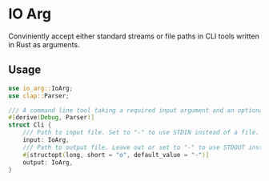# IO Arg

Conviniently accept either standard streams or file paths in CLI tools written in Rust as arguments.

## Usage

```rust
use io_arg::IoArg;
use clap::Parser;

/// A command line tool taking a required input argument and an optional output argument.
#[derive(Debug, Parser)]
struct Cli {
    /// Path to input file. Set to "-" to use STDIN instead of a file.
    input: IoArg,
    /// Path to output file. Leave out or set to "-" to use STDOUT instead of a file.
    #[structopt(long, short = "o", default_value = "-")]
    output: IoArg,
}
```
